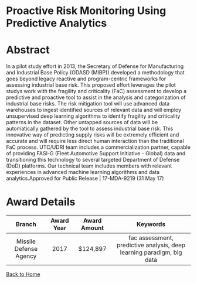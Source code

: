 
Proactive Risk Monitoring Using Predictive Analytics
====================================================

# Abstract


In a pilot study effort in 2013, the Secretary of Defense for Manufacturing and Industrial Base Policy (ODASD (MIBP)) developed a methodology that goes beyond legacy reactive and program-centric frameworks for assessing industrial base risk. This proposed effort leverages the pilot studys work with the fragility and criticality (FaC) assessment to develop a predictive and proactive tool to assist in the analysis and categorization of industrial base risks. The risk mitigation tool will use advanced data warehouses to ingest identified sources of relevant data and will employ unsupervised deep learning algorithms to identify fragility and criticality patterns in the dataset. Other untapped sources of data will be automatically gathered by the tool to assess industrial base risk. This innovative way of predicting supply risks will be extremely efficient and accurate and will require less direct human interaction than the traditional FaC process. UTC/UDRI team includes a commercialization partner, capable of providing FASI-G (Fleet Automotive Support Initiative - Global) data and transitioning this technology to several targeted Department of Defense (DoD) platforms. Our technical team includes members with relevant experiences in advanced machine learning algorithms and data analytics.Approved for Public Release | 17-MDA-9219 (31 May 17)  

# Award Details

|Branch|Award Year|Award Amount|Keywords|
| :---: | :---: | :---: | :---: |
|Missile Defense Agency|2017|$124,897|fac assessment, predictive analysis, deep learning paradigm, big data|
  
  


[Back to Home](https://github.com/chrischow/dod_sbir_awards#1137)